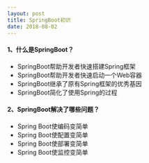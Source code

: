 ```yaml
---
layout: post
title: SpringBoot初识
date: 2018-08-02
---
```


#### 1、什么是SpringBoot？
- SpringBoot帮助开发者快速搭建Spring框架
- SpringBoot帮助开发者快速启动一个Web容器
- SpringBoot继承了原有Spring框架的优秀基因
- SpringBoot简化了使用Spring的过程

#### 2、SpringBoot解决了哪些问题？
- Spring Boot使编码变简单
- Spring Boot使配置变简单
- Spring Boot使部署变简单
- Spring Boot使监控变简单

